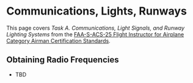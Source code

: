 # Communications, Lights, Runways

This page covers *Task A. Communications, Light Signals, and Runway Lighting Systems* from the [FAA-S-ACS-25 Flight Instructor for Airplane Category Airman Certification Standards](https://www.faa.gov/training_testing/testing/acs/cfi_airplane_acs_25.pdf).

## Obtaining Radio Frequencies

* TBD
